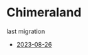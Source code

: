 # Chimeraland

last migration
- [2023-08-26](https://github.com/dimaslanjaka/chimeraland/tree/a822a810591740980c44d41aecbff51973aa14f8)